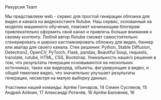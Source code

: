 Рекурсия Team

Мы представляем web - сервис для простой генерации обложки для видео и канала на видеохостинге Rutube. Наш сервис, основанный на моделях машинного обучения, поможет начинающим блогерам привлекательно оформить свой канал и привлечь больше внимания к своему контенту. Любой автор Rutube сможет самостоятельно сгенерировать и широко кастомизировать обложку для видео, баннер или аватар для своего канала.
Стек решения: Python, Stable Diffusion, Detectron2, OpenCV, PyTorch, Flask, pandas, Beautiful Soup, requests, translate, rutube, HTML, CSS, Bootstrap.
Уникальность нашего решения в том, что результаты генерации основываются на нескольких источниках, таких как видеоряд, объекты, фигурирующие в видео, и общей тематике видео, что значительно улучшает результаты генерации, несмотря на малую выборку данных.

Участники нашей команды:
Артём Гончаров, 14
Семен Сусляков, 15
Андрей Алёхин, 17
Александр Ротачёв, 16
Артём Баловнев, 16
